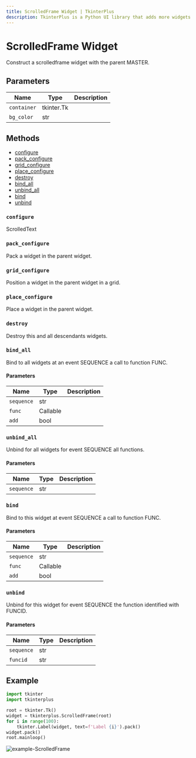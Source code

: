 ```yaml
---
title: ScrolledFrame Widget | TkinterPlus
description: TkinterPlus is a Python UI library that adds more widgets to Tkinter
---
```


# ScrolledFrame Widget

Construct a scrolledframe widget with the parent MASTER.

## Parameters

| Name        | Type       | Description |
| ----------- | ---------- | ----------- |
| `container` | tkinter.Tk |             |
| `bg_color`  | str        |             |

## Methods

- [configure](#configure)
- [pack_configure](#pack_configure)
- [grid_configure](#grid_configure)
- [place_configure](#place_configure)
- [destroy](#destroy)
- [bind_all](#bind_all)
- [unbind_all](#unbind_all)
- [bind](#bind)
- [unbind](#unbind)

### `configure`

ScrolledText

### `pack_configure`

Pack a widget in the parent widget.

### `grid_configure`

Position a widget in the parent widget in a grid.

### `place_configure`

Place a widget in the parent widget.

### `destroy`

Destroy this and all descendants widgets.

### `bind_all`

Bind to all widgets at an event SEQUENCE a call to function FUNC.

#### Parameters

| Name       | Type     | Description |
| ---------- | -------- | ----------- |
| `sequence` | str      |             |
| `func`     | Callable |             |
| `add`      | bool     |             |

### `unbind_all`

Unbind for all widgets for event SEQUENCE all functions.

#### Parameters

| Name       | Type | Description |
| ---------- | ---- | ----------- |
| `sequence` | str  |             |

### `bind`

Bind to this widget at event SEQUENCE a call to function FUNC.

#### Parameters

| Name       | Type     | Description |
| ---------- | -------- | ----------- |
| `sequence` | str      |             |
| `func`     | Callable |             |
| `add`      | bool     |             |

### `unbind`

Unbind for this widget for event SEQUENCE the function identified with FUNCID.

#### Parameters

| Name       | Type | Description |
| ---------- | ---- | ----------- |
| `sequence` | str  |             |
| `funcid`   | str  |             |

## Example

```py
import tkinter
import tkinterplus

root = tkinter.Tk()
widget = tkinterplus.ScrolledFrame(root)
for i in range(100):
    tkinter.Label(widget, text=f'Label {i}').pack()
widget.pack()
root.mainloop()
```

![example-ScrolledFrame](/images/example-ScrolledFrame.png)
